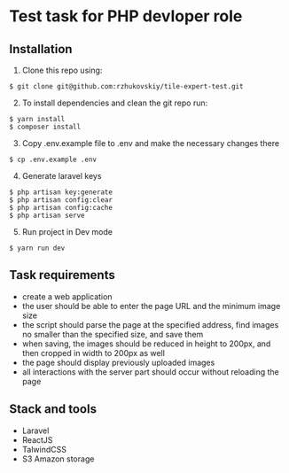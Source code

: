 # Test task for PHP devloper role

## Installation

1. Clone this repo using:
  ```shell
  $ git clone git@github.com:rzhukovskiy/tile-expert-test.git
  ```

2. To install dependencies and clean the git repo run:

  ```shell
  $ yarn install
  $ composer install
  ```
  
3. Copy .env.example file to .env and make the necessary changes there

  ```shell
  $ cp .env.example .env
  ```

4. Generate laravel keys

  ```shell
  $ php artisan key:generate
  $ php artisan config:clear
  $ php artisan config:cache
  $ php artisan serve
  ```

5. Run project in Dev mode

  ```shell
  $ yarn run dev
  ```

## Task requirements

* create a web application
* the user should be able to enter the page URL and the minimum image size
* the script should parse the page at the specified address, find images no smaller than the specified size, and save them
* when saving, the images should be reduced in height to 200px, and then cropped in width to 200px as well
* the page should display previously uploaded images
* all interactions with the server part should occur without reloading the page
  
## Stack and tools

* Laravel
* ReactJS
* TalwindCSS
* S3 Amazon storage
